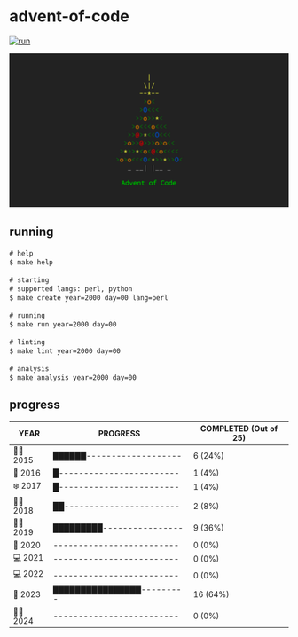 # advent-of-code

[![run](https://github.com/matheusaraujo/advent-of-code/actions/workflows/run.yaml/badge.svg?branch=2024)](https://github.com/matheusaraujo/advent-of-code/actions/workflows/run.yaml)

![AOC](docs/logo.png)

## running

``` {.bash}
# help
$ make help

# starting
# supported langs: perl, python
$ make create year=2000 day=00 lang=perl

# running
$ make run year=2000 day=00

# linting
$ make lint year=2000 day=00

# analysis
$ make analysis year=2000 day=00
```

## progress

<!-- progress-begin -->

| YEAR          | PROGRESS                      | COMPLETED (Out of 25) |
|---------------|-------------------------------|-----------------------|
| 🧑‍🎄 2015 | ██████------------------- | 6 (24%) |
| 🎁 2016 | █------------------------ | 1 (4%) |
| ❄️ 2017 | █------------------------ | 1 (4%) |
| 🧑‍💻 2018 | ██----------------------- | 2 (8%) |
| 👩‍💻 2019 | █████████---------------- | 9 (36%) |
| 🎄 2020 | ------------------------- | 0 (0%) |
| 💻 2021 | ------------------------- | 0 (0%) |
| 💻 2022 | ------------------------- | 0 (0%) |
| 🎁 2023 | ████████████████--------- | 16 (64%) |
| 🧑‍💻 2024 | ------------------------- | 0 (0%) |
<!-- progress-end -->
